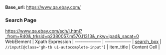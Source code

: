 **Base_url:** https://www.qa.ebay.com/
### Search Page
https://www.qa.ebay.com/sch/i.html?_from=R40&_trksid=p2380057.m570.l1313&_nkw=ipad&_sacat=0                    
WebElement         | Xpath Expression   | 
------------- | -------------   |
[search_box](https://github.corp.ebay.com/pboopathi/Xpath-CheatSheet/blob/master/search_box.png)  | `//input[@class='gh-tb ui-autocomplete-input']`  |
item_title  | Content Cell    |
